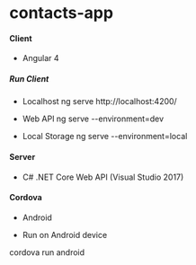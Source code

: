 # contacts-app


#### Client 
- Angular 4

##### Run Client

* Localhost
ng serve
http://localhost:4200/

* Web API
ng serve --environment=dev

* Local Storage
ng serve --environment=local

#### Server 
- C# .NET Core Web API (Visual Studio 2017)

#### Cordova 
- Android

* Run on Android device

cordova run android

